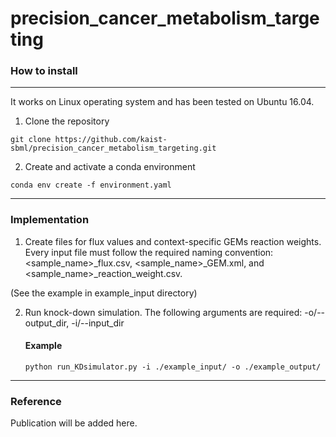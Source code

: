 # precision_cancer_metabolism_targeting #

### How to install
---
It works on Linux operating system and has been tested on Ubuntu 16.04.

1. Clone the repository
```
git clone https://github.com/kaist-sbml/precision_cancer_metabolism_targeting.git
```
2. Create and activate a conda environment
```
conda env create -f environment.yaml
```

---
### Implementation
1. Create files for flux values and context-specific GEMs reaction weights. 
Every input file must follow the required naming convention: <sample_name>_flux.csv, <sample_name>_GEM.xml, and <sample_name>_reaction_weight.csv.

(See the example in example_input directory)

2. Run knock-down simulation. The following arguments are required: -o/--output_dir, -i/--input_dir
	
	#### Example
	```
	python run_KDsimulator.py -i ./example_input/ -o ./example_output/
	```

---
### Reference
Publication will be added here.